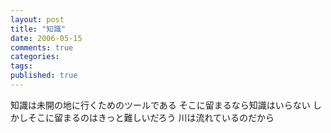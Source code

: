 ```yaml
---
layout: post
title: "知識"
date: 2006-05-15
comments: true
categories:
tags:
published: true
---
```



知識は未開の地に行くためのツールである
そこに留まるなら知識はいらない
しかしそこに留まるのはきっと難しいだろう
川は流れているのだから
